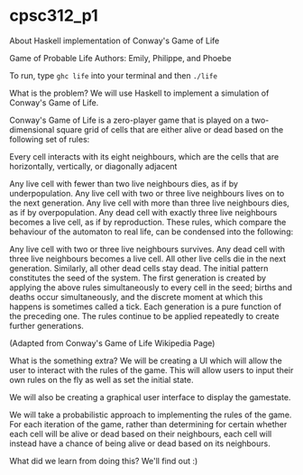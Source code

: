 # cpsc312_p1
About Haskell implementation of Conway's Game of Life

Game of Probable Life
Authors: Emily, Philippe, and Phoebe

To run, type `ghc life` into your terminal and then `./life`

What is the problem?
We will use Haskell to implement a simulation of Conway's Game of Life.

Conway's Game of Life is a zero-player game that is played on a two-dimensional square grid of cells that are either alive or dead based on the following set of rules:

Every cell interacts with its eight neighbours, which are the cells that are horizontally, vertically, or diagonally adjacent

Any live cell with fewer than two live neighbours dies, as if by underpopulation.
Any live cell with two or three live neighbours lives on to the next generation.
Any live cell with more than three live neighbours dies, as if by overpopulation.
Any dead cell with exactly three live neighbours becomes a live cell, as if by reproduction.
These rules, which compare the behaviour of the automaton to real life, can be condensed into the following:

Any live cell with two or three live neighbours survives.
Any dead cell with three live neighbours becomes a live cell.
All other live cells die in the next generation. Similarly, all other dead cells stay dead.
The initial pattern constitutes the seed of the system. The first generation is created by applying the above rules simultaneously to every cell in the seed; births and deaths occur simultaneously, and the discrete moment at which this happens is sometimes called a tick. Each generation is a pure function of the preceding one. The rules continue to be applied repeatedly to create further generations.

(Adapted from Conway's Game of Life Wikipedia Page)

What is the something extra?
We will be creating a UI which will allow the user to interact with the rules of the game. This will allow users to input their own rules on the fly as well as set the initial state.

We will also be creating a graphical user interface to display the gamestate.

We will take a probabilistic approach to implementing the rules of the game. For each iteration of the game, rather than determining for certain whether each cell will be alive or dead based on their neighbours, each cell will instead have a chance of being alive or dead based on its neighbours.

What did we learn from doing this?
We'll find out :)
